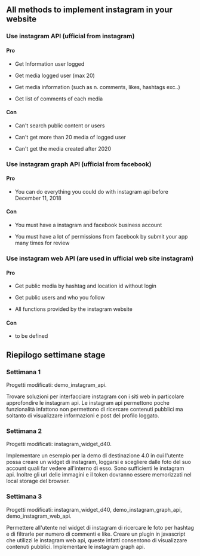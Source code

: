 ## All methods to implement instagram in your website

### Use instagram API (ufficial from instagram)

#### Pro

* Get Information user logged

* Get media logged user (max 20)

* Get media information (such as n. comments, likes, hashtags exc..)

* Get list of comments of each media

#### Con

* Can't search public content or users

* Can't get more than 20 media of logged user

* Can't get the media created after 2020

### Use instagram graph API (ufficial from facebook)

#### Pro

* You can do everything you could do with instagram api before December 11, 2018

#### Con

* You must have a instagram and facebook business account

* You must have a lot of permissions from facebook by submit your app many times for review

### Use instagram web API (are used in ufficial web site instagram)

#### Pro

* Get public media by hashtag and location id without login

* Get public users and who you follow

* All functions provided by the instagram website

#### Con

* to be defined

## Riepilogo settimane stage

### Settimana 1

Progetti modificati: demo_instagram_api.

Trovare soluzioni per interfacciare instagram con i siti web in particolare approfondire le instagram api.
Le instagram api permettono poche funzionalità infattono non permettono di ricercare contenuti pubblici ma soltanto di visualizzare informazioni e post del profilo loggato.

### Settimana 2

Progetti modificati: instagram_widget_d40.

Implementare un esempio per la demo di destinazione 4.0 in cui l'utente possa creare un widget di instagram, loggarsi e scegliere dalle foto del suo account quali far vedere all'interno di esso. Sono sufficienti le instagram api.
Inoltre gli url delle immagini e il token dovranno essere memorizzati nel local storage del browser.

### Settimana 3

Progetti modificati: instagram_widget_d40, demo_instagram_graph_api, demo_instagram_web_api.

Permettere all'utente nel widget di instagram di ricercare le foto per hashtag e di filtrarle per numero di commenti e like.
Creare un plugin in javascript che utilizzi le instagram web api, queste infatti consentono di visualizzare contenuti pubblici.
Implementare le instagram graph api.

